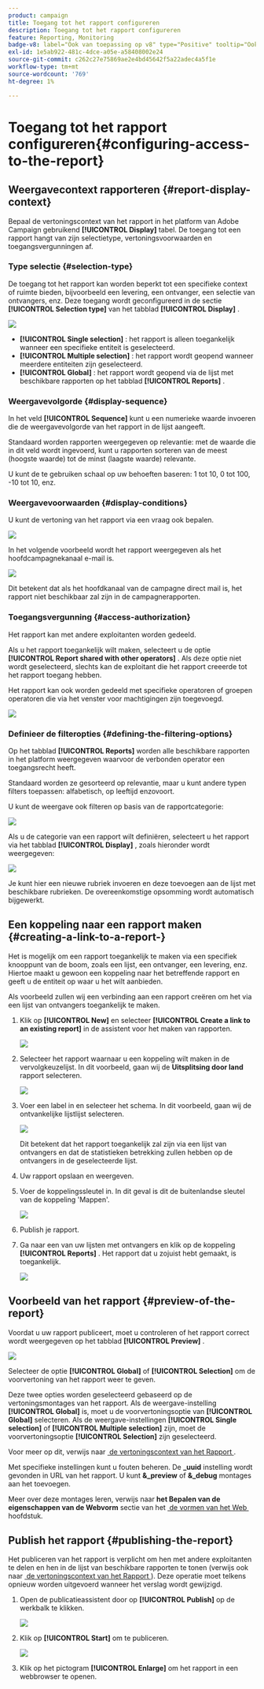 ```yaml
---
product: campaign
title: Toegang tot het rapport configureren
description: Toegang tot het rapport configureren
feature: Reporting, Monitoring
badge-v8: label="Ook van toepassing op v8" type="Positive" tooltip="Ook van toepassing op campagne v8"
exl-id: 1e5ab922-481c-4dce-a05e-a58408002e24
source-git-commit: c262c27e75869ae2e4bd45642f5a22adec4a5f1e
workflow-type: tm+mt
source-wordcount: '769'
ht-degree: 1%

---
```


# Toegang tot het rapport configureren{#configuring-access-to-the-report}



## Weergavecontext rapporteren {#report-display-context}

Bepaal de vertoningscontext van het rapport in het platform van Adobe Campaign gebruikend **[!UICONTROL Display]** tabel. De toegang tot een rapport hangt van zijn selectietype, vertoningsvoorwaarden en toegangsvergunningen af.

### Type selectie {#selection-type}

De toegang tot het rapport kan worden beperkt tot een specifieke context of ruimte bieden, bijvoorbeeld een levering, een ontvanger, een selectie van ontvangers, enz. Deze toegang wordt geconfigureerd in de sectie **[!UICONTROL Selection type]** van het tabblad **[!UICONTROL Display]** .

![](assets/s_ncs_advuser_report_visibility_4.png)

* **[!UICONTROL Single selection]** : het rapport is alleen toegankelijk wanneer een specifieke entiteit is geselecteerd.
* **[!UICONTROL Multiple selection]** : het rapport wordt geopend wanneer meerdere entiteiten zijn geselecteerd.
* **[!UICONTROL Global]** : het rapport wordt geopend via de lijst met beschikbare rapporten op het tabblad **[!UICONTROL Reports]** .

### Weergavevolgorde {#display-sequence}

In het veld **[!UICONTROL Sequence]** kunt u een numerieke waarde invoeren die de weergavevolgorde van het rapport in de lijst aangeeft.

Standaard worden rapporten weergegeven op relevantie: met de waarde die in dit veld wordt ingevoerd, kunt u rapporten sorteren van de meest (hoogste waarde) tot de minst (laagste waarde) relevante.

U kunt de te gebruiken schaal op uw behoeften baseren: 1 tot 10, 0 tot 100, -10 tot 10, enz.

### Weergavevoorwaarden {#display-conditions}

U kunt de vertoning van het rapport via een vraag ook bepalen.

![](assets/s_ncs_advuser_report_visibility_5.png)

In het volgende voorbeeld wordt het rapport weergegeven als het hoofdcampagnekanaal e-mail is.

![](assets/s_ncs_advuser_report_visibility_6.png)

Dit betekent dat als het hoofdkanaal van de campagne direct mail is, het rapport niet beschikbaar zal zijn in de campagnerapporten.

### Toegangsvergunning {#access-authorization}

Het rapport kan met andere exploitanten worden gedeeld.

Als u het rapport toegankelijk wilt maken, selecteert u de optie **[!UICONTROL Report shared with other operators]** . Als deze optie niet wordt geselecteerd, slechts kan de exploitant die het rapport creeerde tot het rapport toegang hebben.

Het rapport kan ook worden gedeeld met specifieke operatoren of groepen operatoren die via het venster voor machtigingen zijn toegevoegd.

![](assets/s_ncs_advuser_report_visibility_8.png)

### Definieer de filteropties {#defining-the-filtering-options}

Op het tabblad **[!UICONTROL Reports]** worden alle beschikbare rapporten in het platform weergegeven waarvoor de verbonden operator een toegangsrecht heeft.

Standaard worden ze gesorteerd op relevantie, maar u kunt andere typen filters toepassen: alfabetisch, op leeftijd enzovoort.

U kunt de weergave ook filteren op basis van de rapportcategorie:

![](assets/report_ovv_select_type.png)

Als u de categorie van een rapport wilt definiëren, selecteert u het rapport via het tabblad **[!UICONTROL Display]** , zoals hieronder wordt weergegeven:

![](assets/report_select_category.png)

Je kunt hier een nieuwe rubriek invoeren en deze toevoegen aan de lijst met beschikbare rubrieken. De overeenkomstige opsomming wordt automatisch bijgewerkt.

## Een koppeling naar een rapport maken {#creating-a-link-to-a-report-}

Het is mogelijk om een rapport toegankelijk te maken via een specifiek knooppunt van de boom, zoals een lijst, een ontvanger, een levering, enz. Hiertoe maakt u gewoon een koppeling naar het betreffende rapport en geeft u de entiteit op waar u het wilt aanbieden.

Als voorbeeld zullen wij een verbinding aan een rapport creëren om het via een lijst van ontvangers toegankelijk te maken.

1. Klik op **[!UICONTROL New]** en selecteer **[!UICONTROL Create a link to an existing report]** in de assistent voor het maken van rapporten.

   ![](assets/s_ncs_advuser_report_wizard_link_01.png)

1. Selecteer het rapport waarnaar u een koppeling wilt maken in de vervolgkeuzelijst. In dit voorbeeld, gaan wij de **Uitsplitsing door land** rapport selecteren.

   ![](assets/s_ncs_advuser_report_wizard_link_02.png)

1. Voer een label in en selecteer het schema. In dit voorbeeld, gaan wij de ontvankelijke lijstlijst selecteren.

   ![](assets/s_ncs_advuser_report_wizard_link_03.png)

   Dit betekent dat het rapport toegankelijk zal zijn via een lijst van ontvangers en dat de statistieken betrekking zullen hebben op de ontvangers in de geselecteerde lijst.

1. Uw rapport opslaan en weergeven.
1. Voer de koppelingssleutel in. In dit geval is dit de buitenlandse sleutel van de koppeling &#39;Mappen&#39;.

   ![](assets/s_ncs_advuser_report_wizard_link_04.png)

1. Publish je rapport.
1. Ga naar een van uw lijsten met ontvangers en klik op de koppeling **[!UICONTROL Reports]** . Het rapport dat u zojuist hebt gemaakt, is toegankelijk.

   ![](assets/s_ncs_advuser_report_wizard_link_05.png)

## Voorbeeld van het rapport {#preview-of-the-report}

Voordat u uw rapport publiceert, moet u controleren of het rapport correct wordt weergegeven op het tabblad **[!UICONTROL Preview]** .

![](assets/s_ncs_advuser_report_preview_01.png)

Selecteer de optie **[!UICONTROL Global]** of **[!UICONTROL Selection]** om de voorvertoning van het rapport weer te geven.

Deze twee opties worden geselecteerd gebaseerd op de vertoningsmontages van het rapport. Als de weergave-instelling **[!UICONTROL Global]** is, moet u de voorvertoningsoptie van **[!UICONTROL Global]** selecteren. Als de weergave-instellingen **[!UICONTROL Single selection]** of **[!UICONTROL Multiple selection]** zijn, moet de voorvertoningsoptie **[!UICONTROL Selection]** zijn geselecteerd.

Voor meer op dit, verwijs naar [&#x200B; de vertoningscontext van het Rapport &#x200B;](#report-display-context).

Met specifieke instellingen kunt u fouten beheren. De **_uuid** instelling wordt gevonden in URL van het rapport. U kunt **&amp;_preview** of **&amp;_debug** montages aan het toevoegen.

Meer over deze montages leren, verwijs naar **het Bepalen van de eigenschappen van de Webvorm** sectie van het [&#x200B; de vormen van het Web &#x200B;](../../web/using/about-web-forms.md) hoofdstuk.

## Publish het rapport {#publishing-the-report}

Het publiceren van het rapport is verplicht om hen met andere exploitanten te delen en hen in de lijst van beschikbare rapporten te tonen (verwijs ook naar [&#x200B; de vertoningscontext van het Rapport &#x200B;](#report-display-context)). Deze operatie moet telkens opnieuw worden uitgevoerd wanneer het verslag wordt gewijzigd.

1. Open de publicatieassistent door op **[!UICONTROL Publish]** op de werkbalk te klikken.

   ![](assets/s_ncs_advuser_report_publish_01.png)

1. Klik op **[!UICONTROL Start]** om te publiceren.

   ![](assets/s_ncs_advuser_report_publish_02.png)

1. Klik op het pictogram **[!UICONTROL Enlarge]** om het rapport in een webbrowser te openen.

